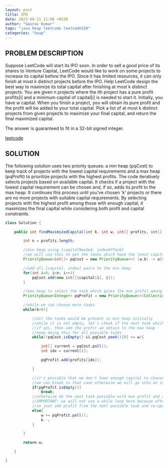 ```yaml
---
layout: post
title: IPO
date: 2023-09-11 21:08 +0530
author: "Gaurav Kumar"
tags: "java heap leetcode leetcode150"
categories: "heap"
---
```


## PROBLEM DESCRIPTION

Suppose LeetCode will start its IPO soon. In order to sell a good price of its shares to Venture Capital, LeetCode would like to work on some projects to increase its capital before the IPO. Since it has limited resources, it can only finish at most k distinct projects before the IPO. Help LeetCode design the best way to maximize its total capital after finishing at most k distinct projects.
You are given n projects where the ith project has a pure profit profits[i] and a minimum capital of capital[i] is needed to start it.
Initially, you have w capital. When you finish a project, you will obtain its pure profit and the profit will be added to your total capital.
Pick a list of at most k distinct projects from given projects to maximize your final capital, and return the final maximized capital.

The answer is guaranteed to fit in a 32-bit signed integer.

[leetcode](https://leetcode.com/problems/ipo/)

## SOLUTION

The following solution uses two priority queues: a min heap (pqCost) to keep track of projects with the lowest capital requirements and a max heap (pqProfit) to prioritize projects with the highest profits. The code iteratively selects projects based on available capital. It checks if a project with the lowest capital requirement can be chosen and, if so, adds its profit to the max heap. It continues this process until you've chosen 'k' projects or there are no more projects with suitable capital requirements. By selecting projects with the highest profit among those with enough capital, it maximizes the final capital while considering both profit and capital constraints.

```java
class Solution {

    public int findMaximizedCapital(int k, int w, int[] profits, int[] capital) {

        int n = profits.length;

        //min heap using [capitalNeeded, indexOfTask]
        //we will use this to get the tasks which have the least capital requirement
        PriorityQueue<int[]> pqCost = new PriorityQueue<>( (a,b) -> a[0] - b[0] );

        //add all [capital, index] pairs to the min heap
        for(int i=0; i<n; i++){
            pqCost.add(new int[]{capital[i], i});
        }

        //max heap to select the task which gives the max profit among all tasks which are currently possible
        PriorityQueue<Integer> pqProfit = new PriorityQueue<>(Collections.reverseOrder());

        //while we can choose more tasks
        while(k>0){

            //all the tasks would be present in min heap initially
            //while it is not empty, let's check if the next task which the minimum capital requirement can be chosen
            //if yes, then add the profit we obtain to the max heap
            //keep doing this for all possible tasks
            while(!pqCost.isEmpty() && pqCost.peek()[0] <= w){

                int[] current = pqCost.poll();
                int idx = current[1];

                pqProfit.add(profits[idx]);

            }

            //it's possible that we don't have enough capital to choose any task in which case max heap will be empty
            //we can break in that case otherwise we will go into an infinite loop
            if(pqProfit.isEmpty())
                break;
            //otherwise do the next task possible with max profit and add to our current capital
            //IMPORTANT: we will not use a while loop here because after choosing the first task itself, it's possible that we can choose other task with the current updated capital which can potentially give us more profit.
            //so just add profit from the next possible task and re-update the min heap to see if we can add more tasks
            else{
                w += pqProfit.poll();
                k--;
            }

        }

        return w;

    }

}
```
